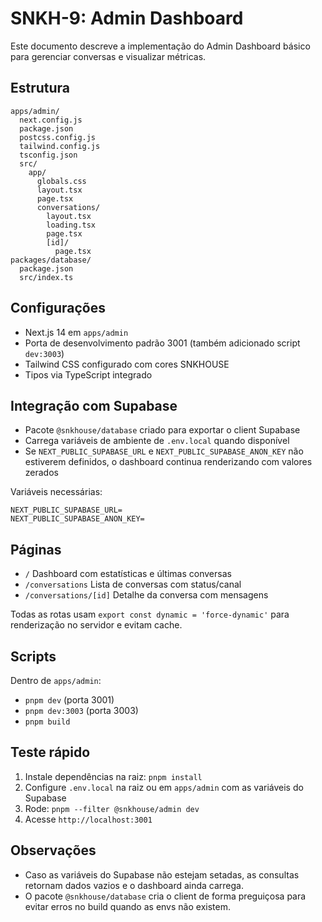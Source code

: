 # SNKH-9: Admin Dashboard

Este documento descreve a implementação do Admin Dashboard básico para gerenciar conversas e visualizar métricas.

## Estrutura

```
apps/admin/
  next.config.js
  package.json
  postcss.config.js
  tailwind.config.js
  tsconfig.json
  src/
    app/
      globals.css
      layout.tsx
      page.tsx
      conversations/
        layout.tsx
        loading.tsx
        page.tsx
        [id]/
          page.tsx
packages/database/
  package.json
  src/index.ts
```

## Configurações
- Next.js 14 em `apps/admin`
- Porta de desenvolvimento padrão 3001 (também adicionado script `dev:3003`)
- Tailwind CSS configurado com cores SNKHOUSE
- Tipos via TypeScript integrado

## Integração com Supabase
- Pacote `@snkhouse/database` criado para exportar o client Supabase
- Carrega variáveis de ambiente de `.env.local` quando disponível
- Se `NEXT_PUBLIC_SUPABASE_URL` e `NEXT_PUBLIC_SUPABASE_ANON_KEY` não estiverem definidos, o dashboard continua renderizando com valores zerados

Variáveis necessárias:
```
NEXT_PUBLIC_SUPABASE_URL=
NEXT_PUBLIC_SUPABASE_ANON_KEY=
```

## Páginas
- `/` Dashboard com estatísticas e últimas conversas
- `/conversations` Lista de conversas com status/canal
- `/conversations/[id]` Detalhe da conversa com mensagens

Todas as rotas usam `export const dynamic = 'force-dynamic'` para renderização no servidor e evitam cache.

## Scripts
Dentro de `apps/admin`:
- `pnpm dev` (porta 3001)
- `pnpm dev:3003` (porta 3003)
- `pnpm build`

## Teste rápido
1. Instale dependências na raiz: `pnpm install`
2. Configure `.env.local` na raiz ou em `apps/admin` com as variáveis do Supabase
3. Rode: `pnpm --filter @snkhouse/admin dev`
4. Acesse `http://localhost:3001`

## Observações
- Caso as variáveis do Supabase não estejam setadas, as consultas retornam dados vazios e o dashboard ainda carrega.
- O pacote `@snkhouse/database` cria o client de forma preguiçosa para evitar erros no build quando as envs não existem.
